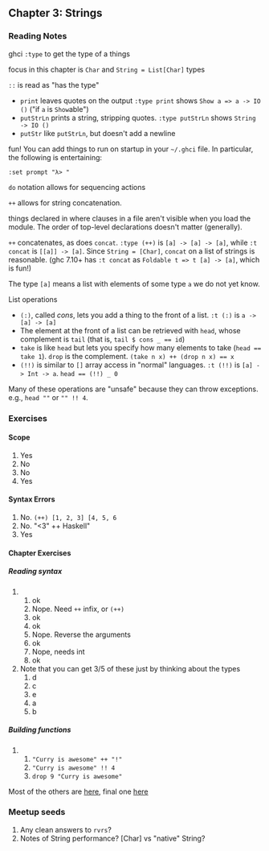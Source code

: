 ## Chapter 3: Strings

### Reading Notes

ghci `:type` to get the type of a things

focus in this chapter is `Char` and `String = List[Char]` types

`::` is read as "has the type"

* `print` leaves quotes on the output
    `:type print` shows `Show a => a -> IO ()` ("if `a` is `Show`able")
* `putStrLn` prints a string, stripping quotes.
    `:type putStrLn` shows `String -> IO ()`
* `putStr` like `putStrLn`, but doesn't add a newline

fun! You can add things to run on startup in your `~/.ghci` file.
In particular, the following is entertaining:

    :set prompt "λ> "

`do` notation allows for sequencing actions

`++` allows for string concatenation.

things declared in where clauses in a file aren't visible when you load the module.
The order of top-level declarations doesn't matter (generally).

`++` concatenates, as does `concat`. `:type (++)` is `[a] -> [a] -> [a]`, while
`:t concat` is `[[a]] -> [a]`. Since `String = [Char]`, `concat` on a list of strings
is reasonable. (ghc 7.10+ has `:t concat` as `Foldable t => t [a] -> [a]`, which is fun!)

The type `[a]` means a list with elements of some type `a` we do not yet know.

List operations
* `(:)`, called _cons_, lets you add a thing to the front of a list. `:t (:)` is
    `a -> [a] -> [a]`
* The element at the front of a list can be retrieved with `head`, whose complement
    is `tail` (that is, `tail $ cons _ == id`)
* `take` is like `head` but lets you specify how many elements to take (`head == take 1`).
    `drop` is the complement. `(take n x) ++ (drop n x) == x`
* `(!!)` is similar to `[]` array access in "normal" languages. `:t (!!)` is
    `[a] -> Int -> a`. `head == (!!) _ 0`

Many of these operations are "unsafe" because they can throw exceptions. e.g.,
`head ""` or `"" !! 4`.

### Exercises

#### Scope

1. Yes
2. No
3. No
4. Yes

#### Syntax Errors

1. No. `(++) [1, 2, 3] [4, 5, 6`
2. No. "<3" ++  Haskell"
3. Yes

#### Chapter Exercises

##### Reading syntax

1.
    1. ok
    2. Nope. Need `++` infix, or `(++)`
    3. ok
    4. ok
    5. Nope. Reverse the arguments
    6. ok
    7. Nope, needs int
    8. ok
2. Note that you can get 3/5 of these just by thinking about the types
    1. d
    2. c
    3. e
    4. a
    5. b

##### Building functions

1.
    1. `"Curry is awesome" ++ "!"`
    2. `"Curry is awesome" !! 4`
    3. `drop 9 "Curry is awesome"`

Most of the others are [here](ChapterExercises.hs), final one [here](Reverse.hs)

### Meetup seeds

1. Any clean answers to `rvrs`?
2. Notes of String performance? [Char] vs "native" String?
